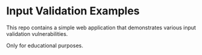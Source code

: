 # Input Validation Examples

This repo contains a simple web application that demonstrates various input validation vulnerabilities.

Only for educational purposes.